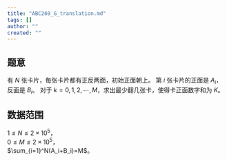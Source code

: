 ```yaml
---
title: "ABC269_G_translation.md"
tags: []
author: ""
created: ""
---
```


## 题意

有 $N$ 张卡片，每张卡片都有正反两面，初始正面朝上。
第 $i$ 张卡片的正面是 $A_i$，反面是 $B_i$。
对于 $k=0,1,2,\cdots,M$，求出最少翻几张卡，使得卡正面数字和为 $K$。

## 数据范围

$1\le N\le 2\times 10^5$，      
$0\le M\le 2\times 10^5$，        
$\sum_{i=1}^N(A_i+B_i)=M$。

